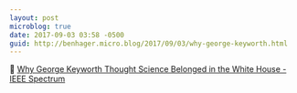 ```yaml
---
layout: post
microblog: true
date: 2017-09-03 03:58 -0500
guid: http://benhager.micro.blog/2017/09/03/why-george-keyworth.html
---
```

🔬 [Why George Keyworth Thought Science Belonged in the White House - IEEE Spectrum](https://spectrum.ieee.org/view-from-the-valley/geek-life/profiles/remembering-george-keyworthand-why-he-thought-science-belonged-in-the-white-house)
